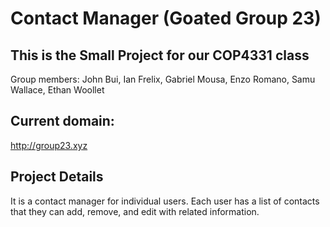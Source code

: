 # Contact Manager (Goated Group 23)
## This is the Small Project for our COP4331 class
Group members: John Bui, Ian Frelix, Gabriel Mousa, Enzo Romano, Samu Wallace, Ethan Woollet

## Current domain:
http://group23.xyz

## Project Details
It is a contact manager for individual users. Each user has a list of contacts that they can add, remove, and edit with related information.
